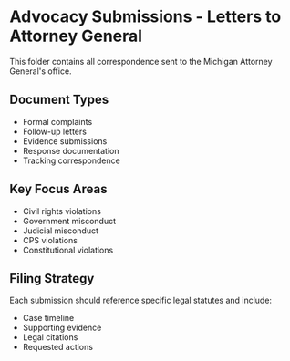 # Advocacy Submissions - Letters to Attorney General

This folder contains all correspondence sent to the Michigan Attorney General's office.

## Document Types
- Formal complaints
- Follow-up letters
- Evidence submissions
- Response documentation
- Tracking correspondence

## Key Focus Areas
- Civil rights violations
- Government misconduct
- Judicial misconduct
- CPS violations
- Constitutional violations

## Filing Strategy
Each submission should reference specific legal statutes and include:
- Case timeline
- Supporting evidence
- Legal citations
- Requested actions
